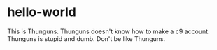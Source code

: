 # hello-world
This is Thunguns. Thunguns doesn't know how to make a c9 account. Thunguns is stupid and dumb. Don't be like Thunguns.
